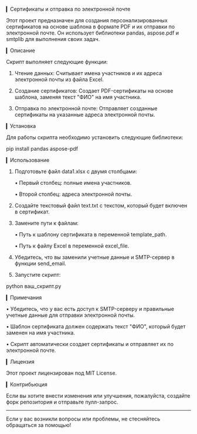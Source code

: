 ▎Сертификаты и отправка по электронной почте

Этот проект предназначен для создания персонализированных сертификатов на основе шаблона в формате PDF и их отправки по электронной почте. Он использует библиотеки pandas, aspose.pdf и smtplib для выполнения своих задач.

▎Описание

Скрипт выполняет следующие функции:

1. Чтение данных: Считывает имена участников и их адреса электронной почты из файла Excel.

2. Создание сертификатов: Создает PDF-сертификаты на основе шаблона, заменяя текст "ФИО" на имя участника.

3. Отправка по электронной почте: Отправляет созданные сертификаты на указанные адреса электронной почты.

▎Установка

Для работы скрипта необходимо установить следующие библиотеки:

pip install pandas aspose-pdf


▎Использование

1. Подготовьте файл data1.xlsx с двумя столбцами:

   • Первый столбец: полные имена участников.

   • Второй столбец: адреса электронной почты.

2. Создайте текстовый файл text.txt с текстом, который будет включен в сертификат.

3. Замените пути к файлам:

   • Путь к шаблону сертификата в переменной template_path.

   • Путь к файлу Excel в переменной excel_file.

4. Убедитесь, что вы заменили учетные данные и SMTP-сервер в функции send_email.

5. Запустите скрипт:

python ваш_скрипт.py


▎Примечания

• Убедитесь, что у вас есть доступ к SMTP-серверу и правильные учетные данные для отправки электронной почты.

• Шаблон сертификата должен содержать текст "ФИО", который будет заменен на имя участника.

• Скрипт автоматически создает сертификаты и отправляет их по электронной почте.

▎Лицензия

Этот проект лицензирован под MIT License.

▎Контрибьюция

Если вы хотите внести изменения или улучшения, пожалуйста, создайте форк репозитория и отправьте пулл-запрос.

---

Если у вас возникли вопросы или проблемы, не стесняйтесь обращаться за помощью!